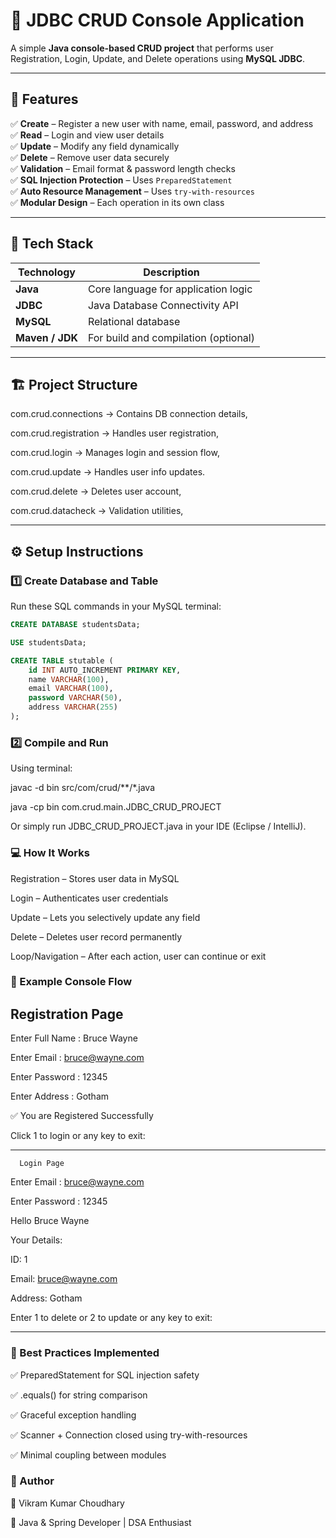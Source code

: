 # 🧩 JDBC CRUD Console Application

A simple **Java console-based CRUD project** that performs user Registration, Login, Update, and Delete operations using **MySQL JDBC**.

---

## 🚀 Features

✅ **Create** – Register a new user with name, email, password, and address  
✅ **Read** – Login and view user details  
✅ **Update** – Modify any field dynamically  
✅ **Delete** – Remove user data securely  
✅ **Validation** – Email format & password length checks  
✅ **SQL Injection Protection** – Uses `PreparedStatement`  
✅ **Auto Resource Management** – Uses `try-with-resources`  
✅ **Modular Design** – Each operation in its own class  

---

## 🧠 Tech Stack

| Technology | Description |
|-------------|-------------|
| **Java** | Core language for application logic |
| **JDBC** | Java Database Connectivity API |
| **MySQL** | Relational database |
| **Maven / JDK** | For build and compilation (optional) |

---

## 🏗️ Project Structure
com.crud.connections → Contains DB connection details,

com.crud.registration → Handles user registration,

com.crud.login → Manages login and session flow,

com.crud.update → Handles user info updates.

com.crud.delete → Deletes user account,

com.crud.datacheck → Validation utilities,



---

## ⚙️ Setup Instructions

### 1️⃣ Create Database and Table
Run these SQL commands in your MySQL terminal:

```sql
CREATE DATABASE studentsData;

USE studentsData;

CREATE TABLE stutable (
    id INT AUTO_INCREMENT PRIMARY KEY,
    name VARCHAR(100),
    email VARCHAR(100),
    password VARCHAR(50),
    address VARCHAR(255)
);

```

### 2️⃣ Compile and Run

Using terminal:

javac -d bin src/com/crud/**/*.java

java -cp bin com.crud.main.JDBC_CRUD_PROJECT


Or simply run JDBC_CRUD_PROJECT.java in your IDE (Eclipse / IntelliJ).

### 💻 How It Works

Registration – Stores user data in MySQL

Login – Authenticates user credentials

Update – Lets you selectively update any field

Delete – Deletes user record permanently

Loop/Navigation – After each action, user can continue or exit

### 🧾 Example Console Flow

   Registration Page
---------------------
Enter Full Name : Bruce Wayne

Enter Email : bruce@wayne.com

Enter Password : 12345

Enter Address : Gotham


✅ You are Registered Successfully

Click 1 to login or any key to exit:


---------------------
      Login Page

Enter Email : bruce@wayne.com

Enter Password : 12345


Hello Bruce Wayne

Your Details:

ID: 1

Email: bruce@wayne.com

Address: Gotham


Enter 1 to delete or 2 to update or any key to exit:

---------------------

### 🧹 Best Practices Implemented

✅ PreparedStatement for SQL injection safety

✅ .equals() for string comparison

✅ Graceful exception handling

✅ Scanner + Connection closed using try-with-resources

✅ Minimal coupling between modules


### 🏁 Author

👤 Vikram Kumar Choudhary

💼 Java & Spring Developer | DSA Enthusiast

